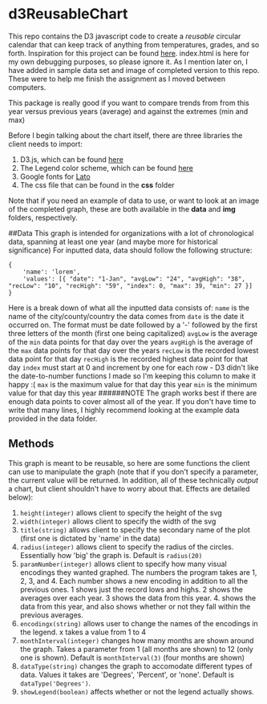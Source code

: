 # d3ReusableChart

This repo contains the D3 javascript code to create a *reusable* circular calendar that can keep track of anything from temperatures, grades, and so forth.
Inspiration for this project can be found [here](https://bl.ocks.org/susielu/b6bdb82045c2aa8225f5). index.html is here for my own debugging purposes, so please ignore it. As I mention later on, I have added in sample data set and image of completed version to this repo. These were to help me finish the assignment as I moved between computers.

This package  is really good if you want to compare trends from from this year versus previous years (average) and against the extremes (min and max)

Before I begin talking about the chart itself, there are three libraries the client needs to import:
1. D3.js, which can be found [here](https://cdnjs.cloudflare.com/ajax/libs/d3/3.5.17/d3.js)
2. The Legend color scheme, which can be found [here](https://cdnjs.cloudflare.com/ajax/libs/d3-legend/1.3.0/d3-legend.min.js)
3. Google fonts for [Lato](https://fonts.googleapis.com/css?family=Lato:300)
4. The css file that can be found in the **css** folder

Note that if you need an example of data to use, or want to look at an image of the completed graph, these are both available in the **data** and **img** folders, respectively.

##Data
This graph is intended for organizations with a lot of chronological data, spanning at least one year (and maybe more for historical significance)
For inputted data, data should follow the following structure:

```
{
	'name': 'lorem',
	'values': [{ "date": "1-Jan", "avgLow": "24", "avgHigh": "38", "recLow": "10", "recHigh": "59", "index": 0, "max": 39, "min": 27 }]
}
```
Here is a break down of what all the inputted data consists of:
`name` is the name of the city/county/country the data comes from
`date` is the date it occurred on. The format must be date followed by a '-' followed by the first three letters of the month (first one being capitalized)
`avgLow` is the average of the `min` data points for that day over the years
`avgHigh` is the average of the `max` data points for that day over the years
`recLow` is the recorded lowest data point for that day
`recHigh` is the recorded highest data point for that day
`index` must start at 0 and increment by one for each row - D3 didn't like the date-to-number functions I made so I'm keeping this column to make it happy :(
`max` is the maximum value for that day this year
`min` is the minimum value for that day this year
######NOTE
The graph works best if there are enough data points to cover almost all of the year. If you don't have time to write that many lines, I highly recommend looking at the example data provided in the data folder.

## Methods
This graph is meant to be reusable, so here are some functions the client can use to manipulate the graph (note that if you don't specify a parameter, the current value will be returned. In addition, all of these technically *output* a chart, but client shouldn't have to worry about that. Effects are detailed below):
1. `height(integer)` allows client to specify the height of the svg
2. `width(integer)` allows client to specify the width of the svg
3. `title(string)` allows client to specify the secondary name of the plot (first one is dictated by 'name' in the data)
4. `radius(integer)` allows client to specify the radius of the circles. Essentially how 'big' the graph is. Default is `radius(20)`
5. `paramNumber(integer)` allows client to specify how many visual encodings they wanted graphed. The numbers the program takes are 1, 2, 3, and 4. Each number shows a new encoding in addition to all the previous ones. 1 shows just the record lows and highs. 2 shows the averages over each year. 3 shows the data from this year. 4. shows the data from this year, and also shows whether or not they fall within the previous averages.
6. `encodingx(string)` allows user to change the names of the encodings in the legend. x takes a value from 1 to 4
7. `monthInterval(integer)` changes how many months are shown around the graph. Takes a parameter from 1 (all months are shown) to 12 (only one is shown). Default is `monthInterval(3)` (four months are shown)
8. `dataType(string)` changes the graph to accomodate different types of data. Values it takes are 'Degrees', 'Percent', or 'none'. Default is `dataType('Degrees')`.
9. `showLegend(boolean)` affects whether or not the legend actually shows.
